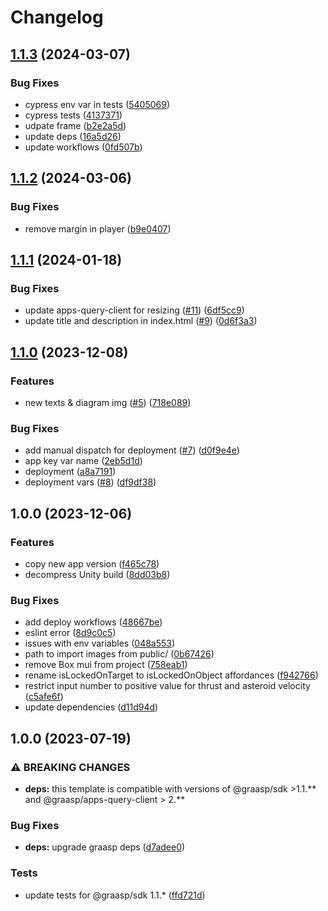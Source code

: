 # Changelog

## [1.1.3](https://github.com/graasp/graasp-unity-space-rocket/compare/v1.1.2...v1.1.3) (2024-03-07)


### Bug Fixes

* cypress env var in tests ([5405069](https://github.com/graasp/graasp-unity-space-rocket/commit/5405069cb5f8088f2665cbebfd70f7f2813faca8))
* cypress tests ([4137371](https://github.com/graasp/graasp-unity-space-rocket/commit/41373716fb99d9518b9477f6f03dec96267a5923))
* udpate frame ([b2e2a5d](https://github.com/graasp/graasp-unity-space-rocket/commit/b2e2a5d205010366ce3631c440fbde1e1cc4076d))
* update deps ([16a5d26](https://github.com/graasp/graasp-unity-space-rocket/commit/16a5d269417847eb1755d9f6172ddaf1d00f0a6b))
* update workflows ([0fd507b](https://github.com/graasp/graasp-unity-space-rocket/commit/0fd507b9d0707584ddc450df01e763a031b58026))

## [1.1.2](https://github.com/graasp/graasp-unity-space-rocket/compare/v1.1.1...v1.1.2) (2024-03-06)


### Bug Fixes

* remove margin in player ([b9e0407](https://github.com/graasp/graasp-unity-space-rocket/commit/b9e0407e69c245335c17e7d41d963d34d4d07732))

## [1.1.1](https://github.com/graasp/graasp-unity-space-rocket/compare/v1.1.0...v1.1.1) (2024-01-18)


### Bug Fixes

* update apps-query-client for resizing ([#11](https://github.com/graasp/graasp-unity-space-rocket/issues/11)) ([6df5cc9](https://github.com/graasp/graasp-unity-space-rocket/commit/6df5cc99b81e0dabfff3836803811f6c66a568b5))
* update title and description in index.html ([#9](https://github.com/graasp/graasp-unity-space-rocket/issues/9)) ([0d6f3a3](https://github.com/graasp/graasp-unity-space-rocket/commit/0d6f3a3a7228f8da437d8155e3443080bbe5f789))

## [1.1.0](https://github.com/graasp/graasp-unity-space-rocket/compare/v1.0.0...v1.1.0) (2023-12-08)


### Features

* new texts & diagram img ([#5](https://github.com/graasp/graasp-unity-space-rocket/issues/5)) ([718e089](https://github.com/graasp/graasp-unity-space-rocket/commit/718e0892ba58558c683791b1323867fe91bbe1e0))


### Bug Fixes

* add manual dispatch for deployment ([#7](https://github.com/graasp/graasp-unity-space-rocket/issues/7)) ([d0f9e4e](https://github.com/graasp/graasp-unity-space-rocket/commit/d0f9e4eac5e19c79a0f3506d9e2a526982d74aaf))
* app key var name ([2eb5d1d](https://github.com/graasp/graasp-unity-space-rocket/commit/2eb5d1dc71e3f2e64f96208411d76f754330cec1))
* deployment ([a8a7191](https://github.com/graasp/graasp-unity-space-rocket/commit/a8a71919f81c557b317f361d39ff0daa8b559348))
* deployment vars ([#8](https://github.com/graasp/graasp-unity-space-rocket/issues/8)) ([df9df38](https://github.com/graasp/graasp-unity-space-rocket/commit/df9df3884fb03d74def961f9b00db10f54e3fcf6))

## 1.0.0 (2023-12-06)


### Features

* copy new app version ([f465c78](https://github.com/graasp/graasp-unity-space-rocket/commit/f465c78ae9e36377fa90ad7fe66a4249b3a1e8de))
* decompress Unity build ([8dd03b8](https://github.com/graasp/graasp-unity-space-rocket/commit/8dd03b821fd55ecc7072b468be2ff0fa36e5cc0d))


### Bug Fixes

* add deploy workflows ([48667be](https://github.com/graasp/graasp-unity-space-rocket/commit/48667be852f07b4aa57254cae63c572282296c37))
* eslint error ([8d9c0c5](https://github.com/graasp/graasp-unity-space-rocket/commit/8d9c0c5893837be34422f1b1ab5038be6b6e332e))
* issues with env variables ([048a553](https://github.com/graasp/graasp-unity-space-rocket/commit/048a553364264d77115757974237b3d23f31ae8f))
* path to import images from public/ ([0b67426](https://github.com/graasp/graasp-unity-space-rocket/commit/0b67426440c9ec61011f131a5f28913aca2e0f94))
* remove Box mui from project ([758eab1](https://github.com/graasp/graasp-unity-space-rocket/commit/758eab182e18db309091f7d1c57c3406092b1393))
* rename isLockedOnTarget to isLockedOnObject affordances ([f942766](https://github.com/graasp/graasp-unity-space-rocket/commit/f94276680094377ef0d9cf3d3491a351c6241bd6))
* restrict input number to positive value for thrust and asteroid velocity ([c5afe6f](https://github.com/graasp/graasp-unity-space-rocket/commit/c5afe6fe10b5a0b2e4d199a09f0777dde95ee7a0))
* update dependencies ([d11d94d](https://github.com/graasp/graasp-unity-space-rocket/commit/d11d94d0af1fb185d6b9c1cb221dd7e67dee6c2e))

## 1.0.0 (2023-07-19)


### ⚠ BREAKING CHANGES

* **deps:** this template is compatible with versions of @graasp/sdk >1.1.** and @graasp/apps-query-client > 2.**

### Bug Fixes

* **deps:** upgrade graasp deps ([d7adee0](https://github.com/graasp/graasp-app-starter-ts-vite/commit/d7adee0a93b72d17620696881c49feb0ba2fa724))


### Tests

* update tests for @graasp/sdk 1.1.* ([ffd721d](https://github.com/graasp/graasp-app-starter-ts-vite/commit/ffd721d01a7c416b2abe35bb2ebb278c336f2968))
